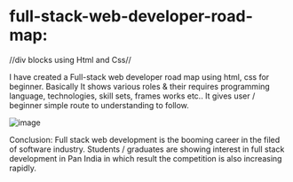 # full-stack-web-developer-road-map:

//div blocks using Html and Css//

I have created a Full-stack web developer road map using html, css for beginner.
Basically It shows various roles & their requires programming language, technologies, skill sets, frames works etc..
It gives user / beginner simple route to understanding to follow.

![image](https://user-images.githubusercontent.com/126344231/228320281-007cb645-4d53-4ccd-b3ac-94b93f804fbc.png)

Conclusion:
Full stack web development is the booming career in the filed of software industry. Students / graduates are showing interest in full stack development in Pan India in which result the competition is also increasing rapidly.
